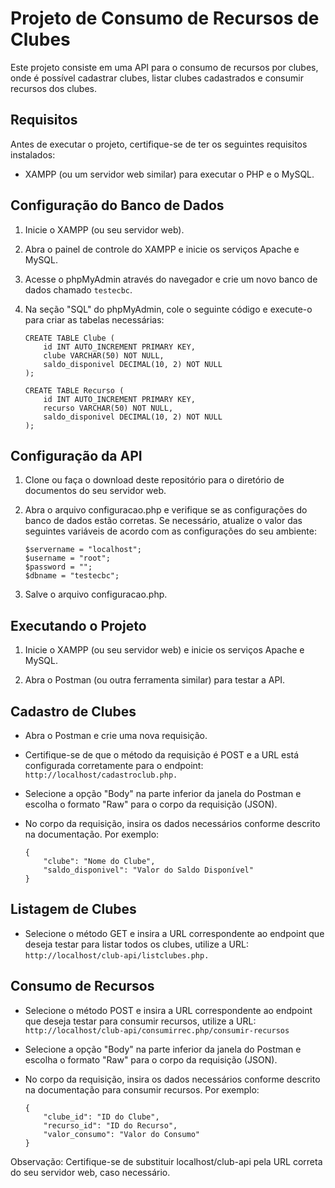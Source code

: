 # Projeto de Consumo de Recursos de Clubes

Este projeto consiste em uma API para o consumo de recursos por clubes, onde é possível cadastrar clubes, listar clubes cadastrados e consumir recursos dos clubes.

## Requisitos

Antes de executar o projeto, certifique-se de ter os seguintes requisitos instalados:

- XAMPP (ou um servidor web similar) para executar o PHP e o MySQL.

## Configuração do Banco de Dados

1. Inicie o XAMPP (ou seu servidor web).

2. Abra o painel de controle do XAMPP e inicie os serviços Apache e MySQL.

3. Acesse o phpMyAdmin através do navegador e crie um novo banco de dados chamado `testecbc`.

4. Na seção "SQL" do phpMyAdmin, cole o seguinte código e execute-o para criar as tabelas necessárias:

   ```
   CREATE TABLE Clube (
       id INT AUTO_INCREMENT PRIMARY KEY,
       clube VARCHAR(50) NOT NULL,
       saldo_disponivel DECIMAL(10, 2) NOT NULL
   );

   CREATE TABLE Recurso (
       id INT AUTO_INCREMENT PRIMARY KEY,
       recurso VARCHAR(50) NOT NULL,
       saldo_disponivel DECIMAL(10, 2) NOT NULL
   );
   ```

## Configuração da API

1. Clone ou faça o download deste repositório para o diretório de documentos do seu servidor web.

2. Abra o arquivo configuracao.php e verifique se as configurações do banco de dados estão corretas. Se necessário, atualize o valor das seguintes variáveis de acordo com as configurações do seu ambiente:
	
	```
	$servername = "localhost";
	$username = "root";
	$password = "";
	$dbname = "testecbc";
	```

3. Salve o arquivo configuracao.php.

## Executando o Projeto

1. Inicie o XAMPP (ou seu servidor web) e inicie os serviços Apache e MySQL.

2. Abra o Postman (ou outra ferramenta similar) para testar a API.

## Cadastro de Clubes

- Abra o Postman e crie uma nova requisição.

- Certifique-se de que o método da requisição é POST e a URL está configurada corretamente para o endpoint: `http://localhost/cadastroclub.php.`

- Selecione a opção "Body" na parte inferior da janela do Postman e escolha o formato "Raw" para o corpo da requisição (JSON).

- No corpo da requisição, insira os dados necessários conforme descrito na documentação. Por exemplo:

	```
	{
		"clube": "Nome do Clube",
		"saldo_disponivel": "Valor do Saldo Disponível"
	}
	```

## Listagem de Clubes

- Selecione o método GET e insira a URL correspondente ao endpoint que deseja testar para listar todos os clubes, utilize a URL: `http://localhost/club-api/listclubes.php.`

## Consumo de Recursos

- Selecione o método POST e insira a URL correspondente ao endpoint que deseja testar para consumir recursos, utilize a URL: `http://localhost/club-api/consumirrec.php/consumir-recursos`

- Selecione a opção "Body" na parte inferior da janela do Postman e escolha o formato "Raw" para o corpo da requisição (JSON).

- No corpo da requisição, insira os dados necessários conforme descrito na documentação para consumir recursos. Por exemplo:

	```
	{
		"clube_id": "ID do Clube",
		"recurso_id": "ID do Recurso",
		"valor_consumo": "Valor do Consumo"
	}
	```

Observação: Certifique-se de substituir localhost/club-api pela URL correta do seu servidor web, caso necessário.